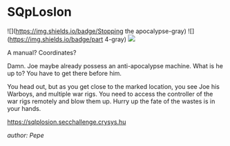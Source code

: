 # SQpLosIon
![](https://img.shields.io/badge/Stopping the apocalypse-gray)
![](https://img.shields.io/badge/part 4-gray)
![](https://img.shields.io/badge/easy-gray)

A manual? Coordinates?

Damn. Joe maybe already possess an anti-apocalypse machine. What is he up to? You have to get there before him.

You head out, but as you get close to the marked location, you see Joe his Warboys, and multiple war rigs. You need to access the controller of the war rigs remotely and blow them up. Hurry up the fate of the wastes is in your hands.

https://sqlplosion.secchallenge.crysys.hu

*author: Pepe*